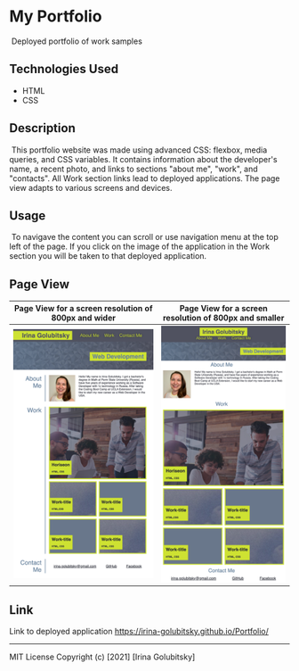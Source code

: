 # My Portfolio
​
Deployed portfolio of work samples
​
## Technologies Used

* HTML
* CSS 
## Description 
​
This portfolio website was made using advanced CSS: flexbox, media queries, and CSS variables. It contains information about the developer's name, a recent photo, and links to sections "about me", "work", and "contacts". All Work section links lead to deployed applications. The page view adapts to various screens and devices.

## Usage 
​
To navigave the content you can scroll or use navigation menu at the top left of the page. If you click on the image of the application in the Work section you will be taken to that deployed application.

## Page View

| Page View for a screen resolution of 800px and wider | Page View for a screen resolution of 800px and smaller  |
| :-----: | :-: |
| ![alt text](assets/images/Screen-wider800.png) | ![alt text](assets/images/Screen-upto800.png)| 

## Link
Link to deployed application https://irina-golubitsky.github.io/Portfolio/

---
MIT License
Copyright (c) [2021] [Irina Golubitsky]
